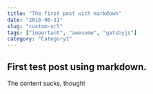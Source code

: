 ```yaml
---
title: "The first post with markdown"
date: "2018-06-11"
slug: "custom-url"
tags: ["important", "awesome", "gatsbyjs"]
category: "Category1"
---
```


## First test post using markdown.

The content sucks, though!
